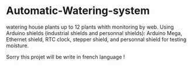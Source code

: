 # Automatic-Watering-system
watering house plants up to 12 plants whith monitoring by web.
Using Arduino shields (industrial shields and personnal shields):
Arduino Mega, Ethernet shield, RTC clock, stepper shield, and personnal shield for testing moisture.

Sorry this projet will be write in french language !
